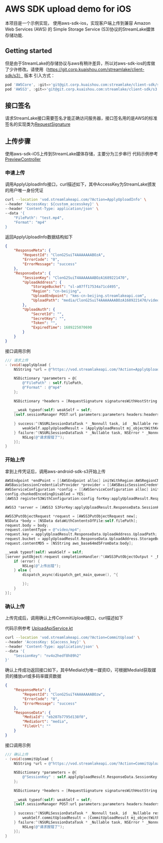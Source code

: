 # AWS SDK upload demo for iOS
本项目是一个示例实现， 使用aws-sdk-ios，实现客户端上传到兼容 Amazon Web Services (AWS) 的 Simple Storage Service (S3)协议的StreamLake媒体存储功能.

## Getting started
但是由于StreamLake的存储协议与aws有稍许差异，所以对aws-sdk-ios的库做了少许修改。请使用（https://git.corp.kuaishou.com/streamlake/client-sdk/s3） 版本
引入方式：
```groovy
pod 'AWSCore', :git=>'git@git.corp.kuaishou.com:streamlake/client-sdk/s3.git', :branch=>'develop'
pod 'AWSS3', :git=>'git@git.corp.kuaishou.com:streamlake/client-sdk/s3.git', :branch=>'develop'
```

## 接口签名
请求StreamLake接口需要签名才能正确访问服务器，接口签名用的是AWS的标准
签名的实现类为[RequestSignature](./KSAwss3Uplod/KSAwss3Uplod/RequestSignature.mm)

## 上传步骤
使用aws-sdk-iOS上传到StreamLake媒体存储，主要分为三步串行
代码示例参考[PreviewController](./KSAwss3Uplod/KSAwss3Uplod/ViewController.m)

### 申请上传
调用ApplyUploadInfo接口，curl描述如下，其中AccessKey为StreamLake颁发的用户唯一身份凭证
```bash
curl --location 'vod.streamlakeapi.com/?Action=ApplyUploadInfo' \
--header 'AccessKey: ${custom_accesskey}' \
--header 'Content-Type: application/json' \
--data '{
    "FilePath": "test.mp4",
    "Format": "mp4"
}
```

返回ApplyUploadInfo数据结构如下
```json
{
    "ResponseMeta": {
        "RequestId": "ClonG2SuiT4AAAAAAABOzA", 
        "ErrorCode": "0", 
        "ErrorMessage": "success"
    }, 
    "ResponseData": {
        "SessionKey": "ClonG2SuiT4AAAAAAABOzA1689221470", 
        "UploadAddress": {
            "StorageBucket": "sl-a07ff17534a71cd495", 
            "Region": "cn-beijing", 
            "UploadEndpoint": "kms-cn-beijing.streamlakeapi.com", 
            "UploadPath": "media/ClonG2SuiT4AAAAAAABOzA1689221470/video:6926.mp4"
        }, 
        "UploadAuth": {
            "SecretId": "", 
            "SecretKey": "", 
            "Token": "", 
            "ExpiredTime": 1689225070690
        }
    }
}
```

接口调用示例
```Objective-C
/// 请求上传
- (void)applyUpload {
    NSString *url = @"https://vod.streamlakeapi.com/?Action=ApplyUploadInfo";
    
    NSDictionary *parameters = @{
        @"FilePath" : self.filePath,
        @"Format" : @"mp4"
    };
    
    NSDictionary *headers = [RequestSignature signaturesWithHostString:@"https://vod.streamlakeapi.com" andActionString:@"ApplyUploadInfo" paramString:parameters.mj_JSONString secretId:@"b44275774f4b4aa39af012363e7d7689" secretKey:@"a8c4ad8b10964a2e9f3385fbb545cd57" deployVersion:@"0.0.1" contentType:@"application/json"];
    
    __weak typeof(self) weakSelf = self;
    [self.sessionManager POST:url parameters:parameters headers:headers progress:^(NSProgress * _Nonnull uploadProgress) {
        
    } success:^(NSURLSessionDataTask * _Nonnull task, id  _Nullable responseObject) {
        weakSelf.applyUploadResult = [ApplyUploadResult mj_objectWithKeyValues:responseObject];
    } failure:^(NSURLSessionDataTask * _Nullable task, NSError * _Nonnull error) {
        NSLog(@"请求报错了");
    }];
}
```

### 开始上传
拿到上传凭证后，调用aws-android-sdk-s3开始上传

```Objective-C
AWSEndpoint *endPoint = [[AWSEndpoint alloc] initWithRegion:AWSRegionCNNorth1 service:AWSServiceS3 URL:[NSURL URLWithString:[NSString stringWithFormat:@"https://%@", applyUploadResult.ResponseData.UploadAddress.UploadEndpoint]]];
AWSBasicSessionCredentialsProvider *provider = [[AWSBasicSessionCredentialsProvider alloc] initWithAccessKey:applyUploadResult.ResponseData.UploadAuth.SecretId secretKey:applyUploadResult.ResponseData.UploadAuth.SecretKey sessionToken:applyUploadResult.ResponseData.UploadAuth.Token];
AWSServiceConfiguration *config = [[AWSServiceConfiguration alloc] initWithRegion:AWSRegionCNNorth1 endpoint:endPoint credentialsProvider:provider];
config.chunkedEncodingDisabled = YES;
[AWSS3 registerS3WithConfiguration:config forKey:applyUploadResult.ResponseData.SessionKey];

AWSS3 *server = [AWSS3 S3ForKey:applyUploadResult.ResponseData.SessionKey];

AWSS3PutObjectRequest *request = [AWSS3PutObjectRequest new];
NSData *body = [NSData dataWithContentsOfFile:self.filePath];
request.body = body;
request.contentType = @"video/mp4";
request.key = applyUploadResult.ResponseData.UploadAddress.UploadPath;
request.bucket = applyUploadResult.ResponseData.UploadAddress.StorageBucket;
request.contentMD5 = [NSString aws_base64md5FromData:body];

__weak typeof(self) weakSelf = self;
[server putObject:request completionHandler:^(AWSS3PutObjectOutput * _Nullable response, NSError * _Nullable error) {
    if (error) {
        NSLog(@"上传出错");
    } else {
        dispatch_async(dispatch_get_main_queue(), ^{
        
        });
    }
}];
```

### 确认上传
上传完成后，调用确认上传CommitUpload接口，curl描述如下

代码示例参考 [UploadApiService.kt](./app/src/main/java/com/kwai/upload/demo/network/UploadApiService.kt)
```bash
curl --location 'vod.streamlakeapi.com/?Action=CommitUpload' \
--header 'AccessKey: ${access_key}' \
--header 'Content-Type: application/json' \
--data '{
    "SessionKey": "nv4o2hedf8h89h2"
}'
```
确认上传成功返回接口如下，其中MediaId为唯一媒资ID，可根据MediaId获取媒资的播放url或多码率媒资数据
```json
{
    "ResponseMeta": {
        "RequestId": "ClonG2SuiT4AAAAAAABOzw", 
        "ErrorCode": "0", 
        "ErrorMessage": "success"
    }, 
    "ResponseData": {
        "MediaId": "eb207b7795d138f0", 
        "MediaSort": "media", 
        "FileUrl": ""
    }
}
```
接口调用示例
```Objective-C
/// 确认上传
- (void)commitUpload {
    NSString *url = @"https://vod.streamlakeapi.com/?Action=CommitUpload";
    
    NSDictionary *parameters = @{
        @"SessionKey" : self.applyUploadResult.ResponseData.SessionKey,
    };
    
    NSDictionary *headers = [RequestSignature signaturesWithHostString:@"https://vod.streamlakeapi.com" andActionString:@"CommitUpload" paramString:parameters.mj_JSONString secretId:@"b44275774f4b4aa39af012363e7d7689" secretKey:@"a8c4ad8b10964a2e9f3385fbb545cd57" deployVersion:@"0.0.1" contentType:@"application/json"];
    
    __weak typeof(self) weakSelf = self;
    [self.sessionManager POST:url parameters:parameters headers:headers progress:^(NSProgress * _Nonnull uploadProgress) {
        
    } success:^(NSURLSessionDataTask * _Nonnull task, id  _Nullable responseObject) {
        weakSelf.commitUploadResult = [CommitUploadResult mj_objectWithKeyValues:responseObject];
    } failure:^(NSURLSessionDataTask * _Nullable task, NSError * _Nonnull error) {
        NSLog(@"请求报错了");
    }];
}
```
